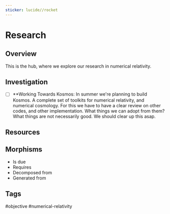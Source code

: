 ```yaml
---
sticker: lucide//rocket
---
```

# Research

## Overview
This is the hub, where we explore our research in numerical relativity.
## Investigation
- [ ] **Working Towards Kosmos:
      In summer we're planning to build Kosmos. A complete set of toolkits for numerical relativity, and numerical cosmology. For this we have to have a clear review on other codes, and other implementation. What things we can adopt from them? What things are not necessarily good. We should clear up this asap.

## Resources

## Morphisms
- Is due
- Requires
- Decomposed from
- Generated from

## Tags
#objective #numerical-relativity